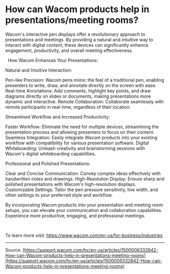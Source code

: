 # How can Wacom products help in presentations/meeting rooms?

Wacom's interactive pen displays offer a revolutionary approach to presentations and meetings. By providing a natural and intuitive way to interact with digital content, these devices can significantly enhance engagement, productivity, and overall meeting effectiveness.


 
How Wacom Enhances Your Presentations:




Natural and Intuitive Interaction:

Pen-like Precision: Wacom pens mimic the feel of a traditional pen, enabling presenters to write, draw, and annotate directly on the screen with ease.
Real-time Annotations: Add comments, highlight key points, and draw diagrams directly on slides or documents, making presentations more dynamic and interactive.
Remote Collaboration: Collaborate seamlessly with remote participants in real-time, regardless of their location.





Streamlined Workflow and Increased Productivity:

Faster Workflow: Eliminate the need for multiple devices, streamlining the presentation process and allowing presenters to focus on their content.
Seamless Integration: Easily integrate Wacom products into your existing workflow with compatibility for various presentation software.
Digital Whiteboarding: Unleash creativity and brainstorming sessions with Wacom's digital whiteboarding capabilities.





Professional and Polished Presentations:

Clear and Concise Communication: Convey complex ideas effectively with handwritten notes and drawings.
High-Resolution Display: Ensure sharp and polished presentations with Wacom's high-resolution displays.
Customizable Settings: Tailor the pen pressure sensitivity, line width, and other settings to your preferred style and workflow.





By incorporating Wacom products into your presentation and meeting room setups, you can elevate your communication and collaboration capabilities. Experience more productive, engaging, and professional meetings.


 


To learn more visit: https://www.wacom.com/en-us/for-business/industries

---
Source: [https://support.wacom.com/hc/en-us/articles/1500006332842-How-can-Wacom-products-help-in-presentations-meeting-rooms](https://support.wacom.com/hc/en-us/articles/1500006332842-How-can-Wacom-products-help-in-presentations-meeting-rooms)
